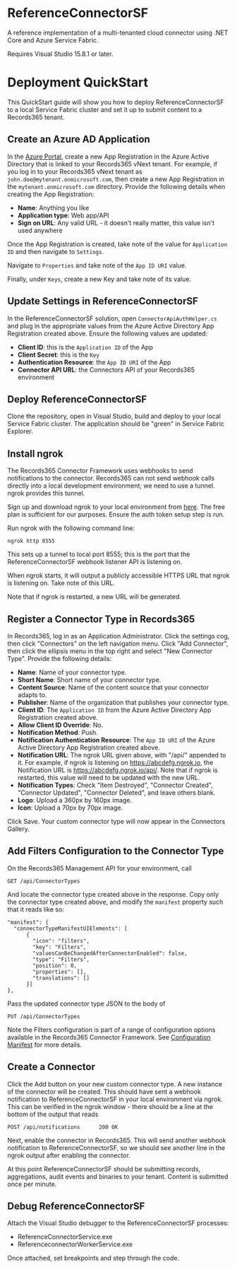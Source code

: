 # ReferenceConnectorSF
A reference implementation of a multi-tenanted cloud connector using .NET Core and Azure Service Fabric.

Requires Visual Studio 15.8.1 or later.

# Deployment QuickStart

This QuickStart guide will show you how to deploy ReferenceConnectorSF to a local Service Fabric cluster and set it up to submit content to a Records365 tenant.

## Create an Azure AD Application

In the [Azure Portal](https://portal.azure.com), create a new App Registration in the Azure Active Directory that is linked to your Records365 vNext tenant. 
For example, if you log in to your Records365 vNext tenant as `john.doe@mytenant.onmicrosoft.com`, then create 
a new App Registration in the `mytenant.onmicrosoft.com` directory. Provide the following details when creating the App Registration:

*  **Name**: Anything you like
*  **Application type**: Web app/API
*  **Sign on URL**: Any valid URL - it doesn't really matter, this value isn't used anywhere

Once the App Registration is created, take note of the value for `Application ID` and then navigate to `Settings`.

Navigate to `Properties` and take note of the `App ID URI` value.

Finally, under `Keys`, create a new Key and take note of its value. 

## Update Settings in ReferenceConnectorSF

In the ReferenceConnectorSF solution, open `ConnectorApiAuthHelper.cs` and plug in the appropriate values from the Azure Active Directory App Registration created above. Ensure the following values are updated:
*  **Client ID**: this is the `Application ID` of the App
*  **Client Secret**: this is the `Key` 
*  **Authentication Resource**: the `App ID URI` of the App
*  **Connector API URL**: the Connectors API of your Records365 environment

## Deploy ReferenceConnectorSF

Clone the repository, open in Visual Studio, build and deploy to your local Service Fabric cluster. The application should be "green" in Service Fabric Explorer.

## Install ngrok 

The Records365 Connector Framework uses webhooks to send notifications to the connector. Records365 can not send webhook calls directly into a local development environment; we need to use a tunnel. ngrok provides this tunnel. 

Sign up and download ngrok to your local environment from [here](https://ngrok.com/). The free plan is sufficient for our purposes. Ensure the auth token setup step is run. 

Run ngrok with the following command line:

    ngrok http 8555 

This sets up a tunnel to local port 8555; this is the port that the ReferenceConnectorSF webhook listener API is listening on.

When ngrok starts, it will output a publicly accessible HTTPS URL that ngrok is listening on. Take note of this URL.

Note that if ngrok is restarted, a new URL will be generated.

## Register a Connector Type in Records365

In Records365, log in as an Application Administrator. Click the settings cog, then click "Connectors" on the left navigation menu. 
Click "Add Connector", then click the ellipsis menu in the top right and select "New Connector Type". Provide the following details:

*  **Name**: Name of your connector type.
*  **Short Name**: Short name of your connector type.
*  **Content Source**: Name of the content source that your connector adapts to. 
*  **Publisher**: Name of the organization that publishes your connector type.
*  **Client ID**: The `Application ID` from the Azure Active Directory App Registration created above.
*  **Allow Client ID Override**: No.
*  **Notification Method**: Push.
*  **Notification Authentication Resource**: The `App ID URI` of the Azure Active Directory App Registration created above.
*  **Notification URL**: The ngrok URL given above, with "/api/" appended to it. For example, if ngrok is listening on https://abcdefg.ngrok.io, the Notification URL is https://abcdefg.ngrok.io/api/. Note that if ngrok is restarted, this value will need to be updated with the new URL.
*  **Notification Types**: Check "Item Destroyed", "Connector Created", "Connector Updated", "Connector Deleted", and leave others blank.
*  **Logo**: Upload a 360px by 160px image.
*  **Icon**: Upload a 70px by 70px image.

Click Save. Your custom connector type will now appear in the Connectors Gallery.

## Add Filters Configuration to the Connector Type

On the Records365 Management API for your environment, call 

    GET /api/ConnectorTypes

And locate the connector type created above in the response. Copy only the connector type created above, and modify the `manifest` property such that it reads like so:
    
    "manifest": {
      "connectorTypeManifestUIElements": [
          {
            "icon": "filters",
            "key": "Filters",
            "valuesCanBeChangedAfterConnectorEnabled": false,
            "type": "Filters",
            "position": 0,
            "properties": [],
            "translations": []
          }]
	},

Pass the updated connector type JSON to the body of

    PUT /api/ConnectorTypes
  
Note the Filters configuration is part of a range of configuration options available in the Records365 Connector Framework. See [Configuration Manifest](https://github.com/RecordPoint/RecordPoint.Connectors.Framework.Doc/wiki/05.-Connector-Type-Configuration-Manifest) for more details.

## Create a Connector 

Click the Add button on your new custom connector type. A new instance of the connector will be created. This should have sent a webhook notification to ReferenceConnectorSF in your local environment via ngrok. This can be verified in the ngrok window - there should be a line at the bottom of the output that reads 

    POST /api/notifications      200 OK

Next, enable the connector in Records365. This will send another webhook notification to ReferenceConnectorSF, so we should see another line in the ngrok output after enabling the connector.

At this point ReferenceConnectorSF should be submitting records, aggregations, audit events and binaries to your tenant. Content is submitted once per minute.

## Debug ReferenceConnectorSF

Attach the Visual Studio debugger to the ReferenceConnectorSF processes:

*  ReferenceConnectorService.exe
*  ReferenceconnectorWorkerService.exe

Once attached, set breakpoints and step through the code. 

